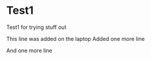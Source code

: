 # Test1
Test1 for trying stuff out

This line was added on the laptop
Added one more line

And one more line

